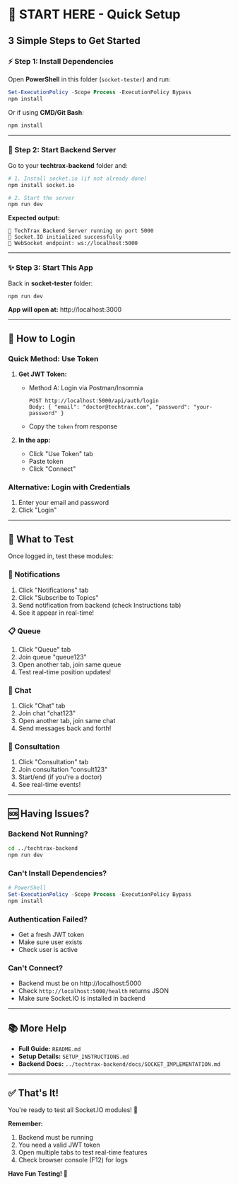 # 🚀 START HERE - Quick Setup

## 3 Simple Steps to Get Started

### ⚡ Step 1: Install Dependencies

Open **PowerShell** in this folder (`socket-tester`) and run:

```powershell
Set-ExecutionPolicy -Scope Process -ExecutionPolicy Bypass
npm install
```

Or if using **CMD/Git Bash**:
```bash
npm install
```

---

### 🔧 Step 2: Start Backend Server

Go to your **techtrax-backend** folder and:

```bash
# 1. Install socket.io (if not already done)
npm install socket.io

# 2. Start the server
npm run dev
```

**Expected output:**
```
🎉 TechTrax Backend Server running on port 5000
🔌 Socket.IO initialized successfully
📡 WebSocket endpoint: ws://localhost:5000
```

---

### ✨ Step 3: Start This App

Back in **socket-tester** folder:

```bash
npm run dev
```

**App will open at:** http://localhost:3000

---

## 🔑 How to Login

### Quick Method: Use Token

1. **Get JWT Token:**
   - Method A: Login via Postman/Insomnia
     ```
     POST http://localhost:5000/api/auth/login
     Body: { "email": "doctor@techtrax.com", "password": "your-password" }
     ```
   - Copy the `token` from response

2. **In the app:**
   - Click "Use Token" tab
   - Paste token
   - Click "Connect"

### Alternative: Login with Credentials

1. Enter your email and password
2. Click "Login"

---

## 🎯 What to Test

Once logged in, test these modules:

### 🔔 Notifications
1. Click "Notifications" tab
2. Click "Subscribe to Topics"
3. Send notification from backend (check Instructions tab)
4. See it appear in real-time!

### 📋 Queue
1. Click "Queue" tab
2. Join queue "queue123"
3. Open another tab, join same queue
4. Test real-time position updates!

### 💬 Chat
1. Click "Chat" tab
2. Join chat "chat123"
3. Open another tab, join same chat
4. Send messages back and forth!

### 🎥 Consultation
1. Click "Consultation" tab
2. Join consultation "consult123"
3. Start/end (if you're a doctor)
4. See real-time events!

---

## 🆘 Having Issues?

### Backend Not Running?
```bash
cd ../techtrax-backend
npm run dev
```

### Can't Install Dependencies?
```powershell
# PowerShell
Set-ExecutionPolicy -Scope Process -ExecutionPolicy Bypass
npm install
```

### Authentication Failed?
- Get a fresh JWT token
- Make sure user exists
- Check user is active

### Can't Connect?
- Backend must be on http://localhost:5000
- Check `http://localhost:5000/health` returns JSON
- Make sure Socket.IO is installed in backend

---

## 📚 More Help

- **Full Guide:** `README.md`
- **Setup Details:** `SETUP_INSTRUCTIONS.md`
- **Backend Docs:** `../techtrax-backend/docs/SOCKET_IMPLEMENTATION.md`

---

## ✅ That's It!

You're ready to test all Socket.IO modules! 🎉

**Remember:**
1. Backend must be running
2. You need a valid JWT token
3. Open multiple tabs to test real-time features
4. Check browser console (F12) for logs

**Have Fun Testing! 🚀**

